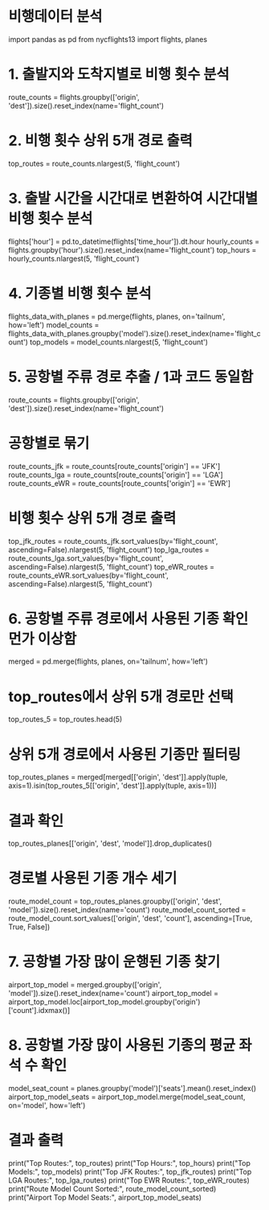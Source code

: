 # 비행데이터 분석 

import pandas as pd
from nycflights13 import flights, planes

# 1. 출발지와 도착지별로 비행 횟수 분석 
route_counts = flights.groupby(['origin', 'dest']).size().reset_index(name='flight_count')

# 2. 비행 횟수 상위 5개 경로 출력
top_routes = route_counts.nlargest(5, 'flight_count')

# 3. 출발 시간을 시간대로 변환하여 시간대별 비행 횟수 분석
flights['hour'] = pd.to_datetime(flights['time_hour']).dt.hour
hourly_counts = flights.groupby('hour').size().reset_index(name='flight_count')
top_hours = hourly_counts.nlargest(5, 'flight_count')

# 4. 기종별 비행 횟수 분석
flights_data_with_planes = pd.merge(flights, planes, on='tailnum', how='left')
model_counts = flights_data_with_planes.groupby('model').size().reset_index(name='flight_count')
top_models = model_counts.nlargest(5, 'flight_count')

# 5. 공항별 주류 경로 추출 / 1과 코드 동일함 
route_counts = flights.groupby(['origin', 'dest']).size().reset_index(name='flight_count')

# 공항별로 묶기
route_counts_jfk = route_counts[route_counts['origin'] == 'JFK']
route_counts_lga = route_counts[route_counts['origin'] == 'LGA']
route_counts_eWR = route_counts[route_counts['origin'] == 'EWR']

# 비행 횟수 상위 5개 경로 출력
top_jfk_routes = route_counts_jfk.sort_values(by='flight_count', ascending=False).nlargest(5, 'flight_count')
top_lga_routes = route_counts_lga.sort_values(by='flight_count', ascending=False).nlargest(5, 'flight_count')
top_eWR_routes = route_counts_eWR.sort_values(by='flight_count', ascending=False).nlargest(5, 'flight_count')

# 6. 공항별 주류 경로에서 사용된 기종 확인 먼가 이상함
merged = pd.merge(flights, planes, on='tailnum', how='left')
# top_routes에서 상위 5개 경로만 선택
top_routes_5 = top_routes.head(5)
# 상위 5개 경로에서 사용된 기종만 필터링
top_routes_planes = merged[merged[['origin', 'dest']].apply(tuple, axis=1).isin(top_routes_5[['origin', 'dest']].apply(tuple, axis=1))]
# 결과 확인
top_routes_planes[['origin', 'dest', 'model']].drop_duplicates()


# 경로별 사용된 기종 개수 세기
route_model_count = top_routes_planes.groupby(['origin', 'dest', 'model']).size().reset_index(name='count')
route_model_count_sorted = route_model_count.sort_values(['origin', 'dest', 'count'], ascending=[True, True, False])

# 7. 공항별 가장 많이 운행된 기종 찾기
airport_top_model = merged.groupby(['origin', 'model']).size().reset_index(name='count')
airport_top_model = airport_top_model.loc[airport_top_model.groupby('origin')['count'].idxmax()]

# 8. 공항별 가장 많이 사용된 기종의 평균 좌석 수 확인
model_seat_count = planes.groupby('model')['seats'].mean().reset_index()
airport_top_model_seats = airport_top_model.merge(model_seat_count, on='model', how='left')

# 결과 출력
print("Top Routes:", top_routes)
print("Top Hours:", top_hours)
print("Top Models:", top_models)
print("Top JFK Routes:", top_jfk_routes)
print("Top LGA Routes:", top_lga_routes)
print("Top EWR Routes:", top_eWR_routes)
print("Route Model Count Sorted:", route_model_count_sorted)
print("Airport Top Model Seats:", airport_top_model_seats)
